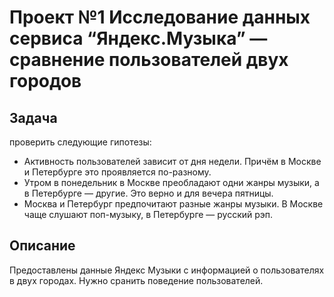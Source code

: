 # Проект №1 Исследование данных сервиса “Яндекс.Музыка” — сравнение пользователей двух городов
## Задача
проверить следующие гипотезы:

- Активность пользователей зависит от дня недели. Причём в Москве и Петербурге это проявляется по-разному.
- Утром в понедельник в Москве преобладают одни жанры музыки, а в Петербурге — другие. Это верно и для вечера пятницы.
- Москва и Петербург предпочитают разные жанры музыки. В Москве чаще слушают поп-музыку, в Петербурге — русский рэп.
  
## Описание

Предоставлены данные Яндекс Музыки с информацией о пользователях в двух городах. Нужно сранить поведение пользователей.
